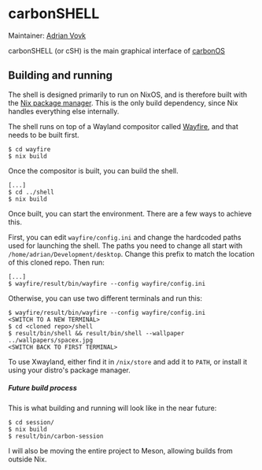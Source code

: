 # carbonSHELL
Maintainer: [Adrian Vovk](https://github.com/AdrianVovk)

carbonSHELL (or cSH) is the main graphical interface of [carbonOS](http://carbon.sh)

## Building and running

The shell is designed primarily to run on NixOS, and is therefore built with the [Nix package manager](https://nixos.org/nix). This is the only build dependency, since Nix handles everything else internally.

The shell runs on top of a Wayland compositor called [Wayfire](https://github.com/ammen99/wayfire), and that needs to be built first.

```
$ cd wayfire
$ nix build
```

Once the compositor is built, you can build the shell.

```
[...]
$ cd ../shell
$ nix build
```
Once built, you can start the environment. There are a few ways to achieve this.

First, you can edit `wayfire/config.ini` and change the hardcoded paths used for launching the shell. The paths you need to change all start with `/home/adrian/Development/desktop`. Change this prefix to match the location of this cloned repo. Then run:
```
[...]
$ wayfire/result/bin/wayfire --config wayfire/config.ini
```

Otherwise, you can use two different terminals and run this:
```
$ wayfire/result/bin/wayfire --config wayfire/config.ini
<SWITCH TO A NEW TERMINAL>
$ cd <cloned repo>/shell
$ result/bin/shell && result/bin/shell --wallpaper ../wallpapers/spacex.jpg
<SWITCH BACK TO FIRST TERMINAL>
```

To use Xwayland, either find it in `/nix/store` and add it to `PATH`, or install it using your distro's package manager.

##### Future build process
This is what building and running will look like in the near future:
```
$ cd session/
$ nix build
$ result/bin/carbon-session
```
I will also be moving the entire project to Meson, allowing builds from outside Nix.
